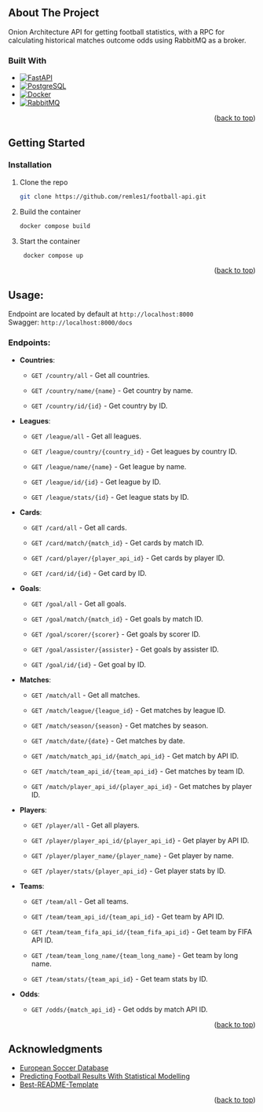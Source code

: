 
## About The Project
Onion Architecture API for getting football statistics, with a RPC for calculating historical matches outcome odds using RabbitMQ as a broker.



### Built With

* [![FastAPI][FastAPI-shield]][FastAPI-url]
* [![PostgreSQL][PostgreSQL-shield]][PostgreSQL-url]
* [![Docker][Docker-shield]][Docker-url]
* [![RabbitMQ][RabbitMQ-shield]][RabbitMQ-url]

<p align="right">(<a href="#readme-top">back to top</a>)</p>



<!-- GETTING STARTED -->
## Getting Started

### Installation
1. Clone the repo
   ```sh
   git clone https://github.com/remles1/football-api.git
   ```
2. Build the container
   ```sh
   docker compose build
   ```
3. Start the container
   ```sh
	docker compose up
   ```

<p align="right">(<a href="#readme-top">back to top</a>)</p>



<!-- USAGE EXAMPLES -->

## Usage:
Endpoint are located by default at ```http://localhost:8000```\
Swagger: ```http://localhost:8000/docs```

### Endpoints:

-   **Countries**:
    
    -   `GET /country/all` - Get all countries.
        
    -   `GET /country/name/{name}` - Get country by name.
        
    -   `GET /country/id/{id}` - Get country by ID.
        
-   **Leagues**:
    
    -   `GET /league/all` - Get all leagues.
        
    -   `GET /league/country/{country_id}` - Get leagues by country ID.
        
    -   `GET /league/name/{name}` - Get league by name.
        
    -   `GET /league/id/{id}` - Get league by ID.
        
    -   `GET /league/stats/{id}` - Get league stats by ID.
        
-   **Cards**:
    
    -   `GET /card/all` - Get all cards.
        
    -   `GET /card/match/{match_id}` - Get cards by match ID.
        
    -   `GET /card/player/{player_api_id}` - Get cards by player ID.
        
    -   `GET /card/id/{id}` - Get card by ID.
        
-   **Goals**:
    
    -   `GET /goal/all` - Get all goals.
        
    -   `GET /goal/match/{match_id}` - Get goals by match ID.
        
    -   `GET /goal/scorer/{scorer}` - Get goals by scorer ID.
        
    -   `GET /goal/assister/{assister}` - Get goals by assister ID.
        
    -   `GET /goal/id/{id}` - Get goal by ID.
        
-   **Matches**:
    
    -   `GET /match/all` - Get all matches.
        
    -   `GET /match/league/{league_id}` - Get matches by league ID.
        
    -   `GET /match/season/{season}` - Get matches by season.
        
    -   `GET /match/date/{date}` - Get matches by date.
        
    -   `GET /match/match_api_id/{match_api_id}` - Get match by API ID.
        
    -   `GET /match/team_api_id/{team_api_id}` - Get matches by team ID.
        
    -   `GET /match/player_api_id/{player_api_id}` - Get matches by player ID.
        
-   **Players**:
    
    -   `GET /player/all` - Get all players.
        
    -   `GET /player/player_api_id/{player_api_id}` - Get player by API ID.
        
    -   `GET /player/player_name/{player_name}` - Get player by name.
        
    -   `GET /player/stats/{player_api_id}` - Get player stats by ID.
        
-   **Teams**:
    
    -   `GET /team/all` - Get all teams.
        
    -   `GET /team/team_api_id/{team_api_id}` - Get team by API ID.
        
    -   `GET /team/team_fifa_api_id/{team_fifa_api_id}` - Get team by FIFA API ID.
        
    -   `GET /team/team_long_name/{team_long_name}` - Get team by long name.
        
    -   `GET /team/stats/{team_api_id}` - Get team stats by ID.
        
-   **Odds**:
    
    -   `GET /odds/{match_api_id}` - Get odds by match API ID.

<p align="right">(<a href="#readme-top">back to top</a>)</p>




<!-- ACKNOWLEDGMENTS -->
## Acknowledgments


* [European Soccer Database](https://www.kaggle.com/datasets/hugomathien/soccer)
* [Predicting Football Results With Statistical Modelling](https://dashee87.github.io/football/python/predicting-football-results-with-statistical-modelling/)
* [Best-README-Template](https://github.com/othneildrew/Best-README-Template)

<p align="right">(<a href="#readme-top">back to top</a>)</p>



<!-- MARKDOWN LINKS & IMAGES -->
<!-- https://www.markdownguide.org/basic-syntax/#reference-style-links -->


[RabbitMQ-shield]: https://img.shields.io/static/v1?message=RabbitMQ&logo=rabbitmq&label=&color=FF6600&logoColor=white&labelColor=&style=for-the-badge
[RabbitMQ-url]: https://www.rabbitmq.com/
[Docker-shield]: https://img.shields.io/badge/docker-257bd6?style=for-the-badge&logo=docker&logoColor=white
[Docker-url]: https://www.docker.com/
[FastAPI-shield]: https://img.shields.io/badge/FastAPI-005571?style=for-the-badge&logo=fastapi
[FastAPI-url]: https://fastapi.tiangolo.com/
[PostgreSQL-shield]: https://img.shields.io/badge/postgresql-4169e1?style=for-the-badge&logo=postgresql&logoColor=white
[PostgreSQL-url]: https://www.postgresql.org/





